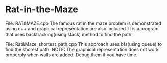 # Rat-in-the-Maze

File: RAT&MAZE.cpp
The famous rat in the maze problem is demonstrated using c++ and graphical representation are also included. 
It is a program that uses backtracking(using stack) method to find the path.

File: Rat&Maze_shortest_path.cpp
This approach uses bfs(using queue) to find the shorest path. 
NOTE: The graphical representation does not work properply when walls are added. Debug them if you have time.
